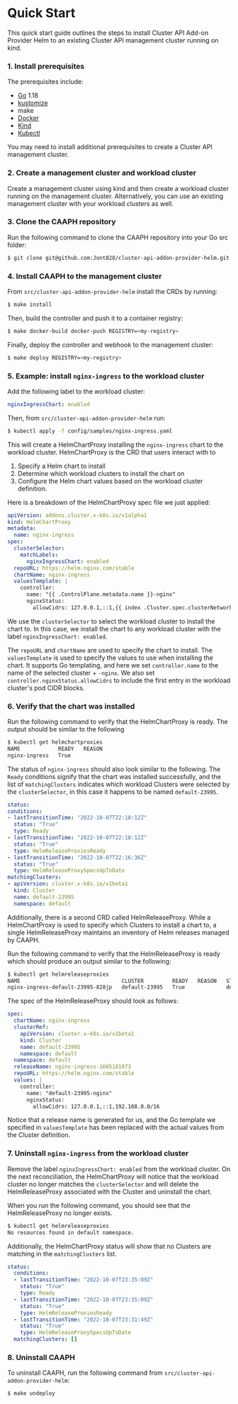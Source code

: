 # Quick Start

This quick start guide outlines the steps to install Cluster API Add-on Provider Helm to an existing Cluster API management cluster running on kind.

### 1. Install prerequisites

The prerequisites include:
- [Go](https://go.dev/dl/) 1.18
- [kustomize](https://kubectl.docs.kubernetes.io/installation/kustomize/)
- make
- [Docker](https://www.docker.com/)
- [Kind](https://kind.sigs.k8s.io/)
- [Kubectl](https://kubernetes.io/docs/tasks/tools/#kubectl)

You may need to install additional prerequisites to create a Cluster API management cluster.

### 2. Create a management cluster and workload cluster

Create a management cluster using kind and then create a workload cluster running on the management cluster. Alternatively, you can use an existing management cluster with your workload clusters as well.

### 3. Clone the CAAPH repository

Run the following command to clone the CAAPH repository into your Go src folder:

```bash
$ git clone git@github.com:Jont828/cluster-api-addon-provider-helm.git ${GOPATH}/src/cluster-api-addon-provider-helm
```

### 4. Install CAAPH to the management cluster

From `src/cluster-api-addon-provider-helm` install the CRDs by running:

```bash
$ make install
```

Then, build the controller and push it to a container registry:

```bash
$ make docker-build docker-push REGISTRY=<my-registry>
```

Finally, deploy the controller and webhook to the management cluster:

```bash
$ make deploy REGISTRY=<my-registry>
```

### 5. Example: install `nginx-ingress` to the workload cluster

Add the following label to the workload cluster:

```yaml
nginxIngressChart: enabled
```

Then, from `src/cluster-api-addon-provider-helm` run:

```bash
$ kubectl apply -f config/samples/nginx-ingress.yaml
```

This will create a HelmChartProxy installing the `nginx-ingress` chart to the workload cluster. HelmChartProxy is the CRD that users interact with to

1. Specify a Helm chart to install
2. Determine which workload clusters to install the chart on
3. Configure the Helm chart values based on the workload cluster definition.

Here is a breakdown of the HelmChartProxy spec file we just applied:

```yaml
apiVersion: addons.cluster.x-k8s.io/v1alpha1
kind: HelmChartProxy
metadata:
  name: nginx-ingress
spec:
  clusterSelector:
    matchLabels:
      nginxIngressChart: enabled
  repoURL: https://helm.nginx.com/stable
  chartName: nginx-ingress
  valuesTemplate: |
    controller:
      name: "{{ .ControlPlane.metadata.name }}-nginx"
      nginxStatus:
        allowCidrs: 127.0.0.1,::1,{{ index .Cluster.spec.clusterNetwork.pods.cidrBlocks 0 }}
```

We use the `clusterSelector` to select the workload cluster to install the chart to. In this case, we install the chart to any workload cluster with the label `nginxIngressChart: enabled`.

The `repoURL` and `chartName` are used to specify the chart to install. The `valuesTemplate` is used to specify the values to use when installing the chart. It supports Go templating, and here we set `controller.name` to the name of the selected cluster + `-nginx`. We also set `controller.nginxStatus.allowCidrs` to include the first entry in the workload cluster's pod CIDR blocks.

### 6. Verify that the chart was installed

Run the following command to verify that the HelmChartProxy is ready. The output should be similar to the following

```bash
$ kubectl get helmchartproxies
NAME            READY   REASON
nginx-ingress   True
```

The status of `nginx-ingress` should also look similar to the following. The `Ready` conditions signify that the chart was installed successfully, and the list of `matchingClusters` indicates which workload Clusters were selected by the `clusterSelector`, in this case it happens to be named `default-23995`.

```yaml
status:
conditions:
- lastTransitionTime: "2022-10-07T22:18:12Z"
  status: "True"
  type: Ready
- lastTransitionTime: "2022-10-07T22:18:12Z"
  status: "True"
  type: HelmReleaseProxiesReady
- lastTransitionTime: "2022-10-07T22:16:36Z"
  status: "True"
  type: HelmReleaseProxySpecsUpToDate
matchingClusters:
- apiVersion: cluster.x-k8s.io/v1beta1
  kind: Cluster
  name: default-23995
  namespace: default
```

Additionally, there is a second CRD called HelmReleaseProxy. While a HelmChartProxy is used to specify which Clusters to install a chart to, a single HelmReleaseProxy maintains an inventory of Helm releases managed by CAAPH.

Run the following command to verify that the HelmReleaseProxy is ready which should produce an output similar to the following:

```bash
$ kubectl get helmreleaseproxies
NAME                                CLUSTER         READY   REASON   STATUS     REVISION   NAMESPACE
nginx-ingress-default-23995-828jp   default-23995   True             deployed   1
```

The spec of the HelmReleaseProxy should look as follows:

```yaml
spec:
  chartName: nginx-ingress
  clusterRef:
    apiVersion: cluster.x-k8s.io/v1beta1
    kind: Cluster
    name: default-23995
    namespace: default
  namespace: default
  releaseName: nginx-ingress-1665181073
  repoURL: https://helm.nginx.com/stable
  values: |
    controller:
      name: "default-23995-nginx"
      nginxStatus:
        allowCidrs: 127.0.0.1,::1,192.168.0.0/16
```

Notice that a release name is generated for us, and the Go template we specified in `valuesTemplate` has been replaced with the actual values from the Cluster definition.

### 7. Uninstall `nginx-ingress` from the workload cluster

Remove the label `nginxIngressChart: enabled` from the workload cluster. On the next reconciliation, the HelmChartProxy will notice that the workload cluster no longer matches the `clusterSelector` and will delete the HelmReleaseProxy associated with the Cluster and uninstall the chart.

When you run the following command, you should see that the HelmReleaseProxy no longer exists.

```bash
$ kubectl get helmreleaseproxies
No resources found in default namespace.
```

Additionally, the HelmChartProxy status will show that no Clusters are matching in the `matchingClusters` list.

```yaml
status:
  conditions:
  - lastTransitionTime: "2022-10-07T23:35:09Z"
    status: "True"
    type: Ready
  - lastTransitionTime: "2022-10-07T23:35:09Z"
    status: "True"
    type: HelmReleaseProxiesReady
  - lastTransitionTime: "2022-10-07T23:31:49Z"
    status: "True"
    type: HelmReleaseProxySpecsUpToDate
  matchingClusters: []
```

### 8. Uninstall CAAPH

To uninstall CAAPH, run the following command from `src/cluster-api-addon-provider-helm`:

```bash
$ make undeploy
```
